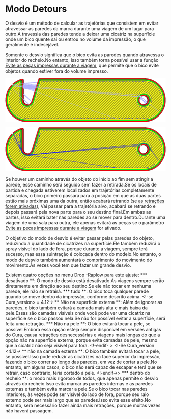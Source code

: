 Modo Detours
====
O desvio é um método de calcular as trajetórias que consistem em evitar atravessar as paredes da marca durante uma viagem de um lugar para outro.A travessia das paredes tende a deixar uma cicatriz na superfície onde um bico quente sai ou entrou no volume da impressão, o que geralmente é indesejável.

Somente o desvio significa que o bico evita as paredes quando atravessa o interior do recheio.No entanto, isso também torna possível usar a função [Evite as peças impressas durante a viagem](Travel_avoid_Other_Parts.md), que permite que o bico evite objetos quando estiver fora do volume impresso.

![Divisão Desativada, o movimento de deslocamento atravessa as paredes da impressão](../../../articles/images/retraction_combing_off.png)

![Desvio ativado, é feito um desvio para evitar atravessar as paredes](../../../articles/images/retraction_combing_on.png)

Se houver um caminho através do objeto do início ao fim sem atingir a parede, esse caminho será seguido sem fazer a retirada.Se os locais de partida e chegada estiverem localizados em trajetórias completamente separadas, o bico primeiro passará para a posição em que as duas partes estão mais próximas uma da outra, então acabará retrando (se [as retrações forem ativadas](retraction_enable.md)), Vai passar para a trajetória alvo, acabará se retrando e depois passará pela nova parte para o seu destino final.Em ambas as partes, isso evitará bater nas paredes ao se mover para dentro.Durante uma viagem de uma sala para outra, ele apenas evitará as peças se o parâmetro [Evite as peças impressas durante a viagem](Travel_avoid_other_Parts.md) for ativado.

O objetivo do modo de desvio é evitar passar pelas paredes do objeto, reduzindo a quantidade de cicatrizes na superfície.Ele também reduzirá o spray visível do lado de fora, porque durante a viagem, sempre terá sucesso, mas essa suintração é colocada dentro do modelo.No entanto, o modo de desvio também aumentará o comprimento do movimento do movimento.Às vezes você tem que fazer um grande desvio.

Existem quatro opções no menu Drop -Raplow para este ajuste:
*** desativado **: O modo de desvio está desativado.As viagens sempre serão diretamente em direção ao seu destino.Se ele não tocar em nenhuma parede, ele não se retrairá.
*** tudo **: O bico toca qualquer parede quando se move dentro da impressão, conforme descrito acima.
<!-se Cura_version> = 4.12-> ** Não na superfície externa **: Além de ignorar as paredes, o bico também evitará a camada mais alta e mais baixa da pele.Essas são camadas visíveis onde você pode ver uma cicatriz na superfície se o bico passou nela.Se não for possível evitar a superfície, será feita uma retração.
*** Não na pele **: O bico evitará tocar a pele, se possível.Embora essa opção esteja sempre disponível em versões antigas do Cura, causa retrações desnecessárias e viagens mais longas do que a opção não na superfície externa, porque evita camadas de pele, mesmo que a cicatriz não seja visível para fora. <!-endif- >
<!-Se Cura_version <4.12-> ** não na camada externa **: O bico também evitará tocar a pele, se possível.Isso pode reduzir as cicatrizes na face superior da impressão, fazendo o bico correr ao longo das paredes, em vez de cortar a pele.No entanto, em alguns casos, o bico não será capaz de escapar e terá que se retrair, caso contrário, teria cortado a pele. <!-endif->>
*** dentro do recheio **: o modo mais rigoroso de todos, que apenas permite o desvio através do recheio.Isso evita marcar as paredes internas e as paredes externas e também evita marcar a pele.Se o bico tocar nas paredes interiores, às vezes pode ser visível do lado de fora, porque seu raio externo pode ser mais largo que as paredes.Isso evita esse efeito.No entanto, será necessário fazer ainda mais retrações, porque muitas vezes não haverá passagem.